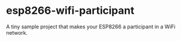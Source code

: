 # esp8266-wifi-participant
A tiny sample project that makes your ESP8266 a participant in a WiFi network.
